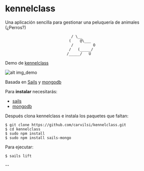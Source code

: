 # kennelclass
Una aplicación sencilla para gestionar una peluquería de animales (¿Perros?)       

								  / \__           
 								 (    @\___      
								  /         O     
								 /   (_____/      
								/_____/   U       
        

Demo de [kennelclass](http://5.196.11.71:1337/)


![alt img_demo](http://5.196.11.71/images/kennel_demo.png)


Basada en [Sails](http://sailsjs.org) y [mongodb](http://www.mongodb.org/)


Para **instalar** necesitarás:

* [sails](http://sailsjs.org/#/getStarted)
* [mongodb](http://www.mongodb.org/downloads)

Después clona kennelclass e instala los paquetes que faltan:

```
$ git clone https://github.com/carvilsi/kennelclass.git
$ cd kennelclass
$ sudo npm install
$ sudo npm install sails-mongo
```

Para ejecutar:

`$ sails lift`

--
